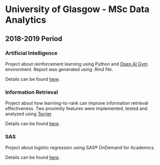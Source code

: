 # University of Glasgow - MSc Data Analytics 
## 2018-2019 Period

### Artificial Intelligence
Project about reinforcement learning using Python and [Open AI Gym](https://gym.openai.com/) environment. Report was generated using .Rmd file.

Details can be found [here](ai/).

### Information Retrieval
Project about how learning-to-rank can improve information retrieval effectiveness. Two proximity features were implemented, tested and analyzed using [Terrier](http://terrier.org/docs/current/learning.html)

Details can be found [here](information-retrieval/).

### SAS
Project about logistic regression using SAS® OnDemand for Academics. 

Details can be found [here](sas/).

